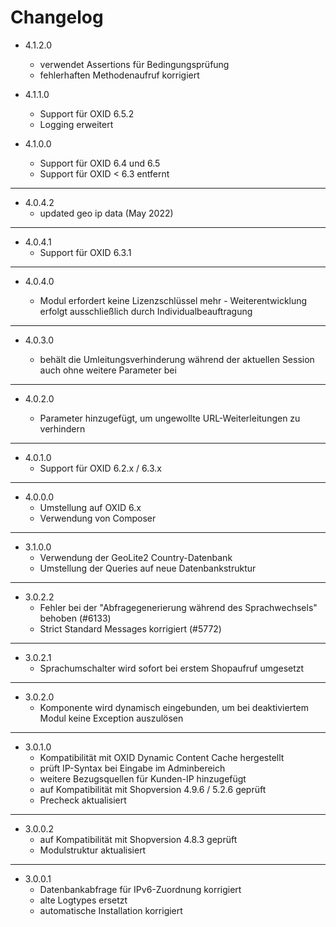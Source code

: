 # Changelog

- 4.1.2.0
  - verwendet Assertions für Bedingungsprüfung
  - fehlerhaften Methodenaufruf korrigiert

- 4.1.1.0
  - Support für OXID 6.5.2
  - Logging erweitert

- 4.1.0.0
  - Support für OXID 6.4 und 6.5
  - Support für OXID < 6.3 entfernt

---

- 4.0.4.2
  - updated geo ip data (May 2022)

---

- 4.0.4.1
  - Support für OXID 6.3.1

---

- 4.0.4.0

  - Modul erfordert keine Lizenzschlüssel mehr - Weiterentwicklung erfolgt ausschließlich durch Individualbeauftragung
  
---

- 4.0.3.0

  - behält die Umleitungsverhinderung während der aktuellen Session auch ohne weitere Parameter bei
  
---

- 4.0.2.0

  - Parameter hinzugefügt, um ungewollte URL-Weiterleitungen zu verhindern
  
---

- 4.0.1.0
  - Support für OXID 6.2.x / 6.3.x

---

- 4.0.0.0
  - Umstellung auf OXID 6.x
  - Verwendung von Composer
  
---

- 3.1.0.0
  - Verwendung der GeoLite2 Country-Datenbank
  - Umstellung der Queries auf neue Datenbankstruktur

---

- 3.0.2.2
  - Fehler bei der "Abfragegenerierung während des Sprachwechsels" behoben (#6133)
  - Strict Standard Messages korrigiert (#5772)

---

- 3.0.2.1
  - Sprachumschalter wird sofort bei erstem Shopaufruf umgesetzt

---

- 3.0.2.0
  - Komponente wird dynamisch eingebunden, um bei deaktiviertem Modul keine Exception auszulösen

---

- 3.0.1.0
  - Kompatibilität mit OXID Dynamic Content Cache hergestellt
  - prüft IP-Syntax bei Eingabe im Adminbereich
  - weitere Bezugsquellen für Kunden-IP hinzugefügt
  - auf Kompatibilität mit Shopversion 4.9.6 / 5.2.6 geprüft
  - Precheck aktualisiert

---

- 3.0.0.2
  - auf Kompatibilität mit Shopversion 4.8.3 geprüft
  - Modulstruktur aktualisiert

---

- 3.0.0.1
  - Datenbankabfrage für IPv6-Zuordnung korrigiert
  - alte Logtypes ersetzt
  - automatische Installation korrigiert